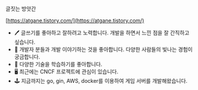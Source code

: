 글짓는 방앗간

[https://atgane.tistory.com/](https://atgane.tistory.com/)

- 🖊️ 글쓰기를 좋아하고 잘하려고 노력합니다. 개발을 하면서 느낀 점을 잘 간직하고 싶습니다. 
- 🙌 개발자 분들과 개발 이야기하는 것을 좋아합니다. 다양한 사람들의 빛나는 경험이 궁금합니다. 
- 📕 다양한 기술을 학습하기를 좋아합니다. 
- 🖥️ 최근에는 CNCF 프로젝트에 관심이 있습니다. 
- 🕹️ 지금까지는 go, gin, AWS, docker를 이용하여 게임 서버를 개발해왔습니다. 
